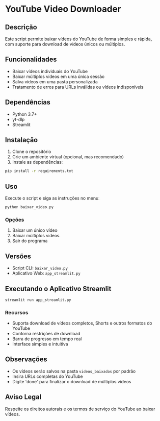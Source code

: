 # YouTube Video Downloader

## Descrição
Este script permite baixar vídeos do YouTube de forma simples e rápida, com suporte para download de vídeos únicos ou múltiplos.

## Funcionalidades
- Baixar vídeos individuais do YouTube
- Baixar múltiplos vídeos em uma única sessão
- Salva vídeos em uma pasta personalizada
- Tratamento de erros para URLs inválidas ou vídeos indisponíveis

## Dependências
- Python 3.7+
- yt-dlp
- Streamlit

## Instalação
1. Clone o repositório
2. Crie um ambiente virtual (opcional, mas recomendado)
3. Instale as dependências:
```bash
pip install -r requirements.txt
```

## Uso
Execute o script e siga as instruções no menu:
```bash
python baixar_video.py
```

### Opções
1. Baixar um único vídeo
2. Baixar múltiplos vídeos
3. Sair do programa

## Versões
- Script CLI: `baixar_video.py`
- Aplicativo Web: `app_streamlit.py`

## Executando o Aplicativo Streamlit
```bash
streamlit run app_streamlit.py
```

### Recursos
- Suporta download de vídeos completos, Shorts e outros formatos do YouTube
- Contorna restrições de download
- Barra de progresso em tempo real
- Interface simples e intuitiva

## Observações
- Os vídeos serão salvos na pasta `videos_baixados` por padrão
- Insira URLs completas do YouTube
- Digite 'done' para finalizar o download de múltiplos vídeos

## Aviso Legal
Respeite os direitos autorais e os termos de serviço do YouTube ao baixar vídeos.
